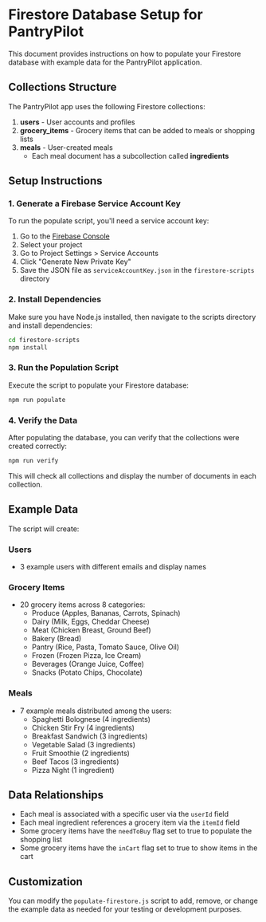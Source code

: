 # Firestore Database Setup for PantryPilot

This document provides instructions on how to populate your Firestore database with example data for the PantryPilot application.

## Collections Structure

The PantryPilot app uses the following Firestore collections:

1. **users** - User accounts and profiles
2. **grocery_items** - Grocery items that can be added to meals or shopping lists
3. **meals** - User-created meals
   - Each meal document has a subcollection called **ingredients**

## Setup Instructions

### 1. Generate a Firebase Service Account Key

To run the populate script, you'll need a service account key:

1. Go to the [Firebase Console](https://console.firebase.google.com/)
2. Select your project
3. Go to Project Settings > Service Accounts
4. Click "Generate New Private Key"
5. Save the JSON file as `serviceAccountKey.json` in the `firestore-scripts` directory

### 2. Install Dependencies

Make sure you have Node.js installed, then navigate to the scripts directory and install dependencies:

```bash
cd firestore-scripts
npm install
```

### 3. Run the Population Script

Execute the script to populate your Firestore database:

```bash
npm run populate
```

### 4. Verify the Data

After populating the database, you can verify that the collections were created correctly:

```bash
npm run verify
```

This will check all collections and display the number of documents in each collection.

## Example Data

The script will create:

### Users
- 3 example users with different emails and display names

### Grocery Items
- 20 grocery items across 8 categories:
  - Produce (Apples, Bananas, Carrots, Spinach)
  - Dairy (Milk, Eggs, Cheddar Cheese)
  - Meat (Chicken Breast, Ground Beef)
  - Bakery (Bread)
  - Pantry (Rice, Pasta, Tomato Sauce, Olive Oil)
  - Frozen (Frozen Pizza, Ice Cream)
  - Beverages (Orange Juice, Coffee)
  - Snacks (Potato Chips, Chocolate)

### Meals
- 7 example meals distributed among the users:
  - Spaghetti Bolognese (4 ingredients)
  - Chicken Stir Fry (4 ingredients)
  - Breakfast Sandwich (3 ingredients)
  - Vegetable Salad (3 ingredients)
  - Fruit Smoothie (2 ingredients)
  - Beef Tacos (3 ingredients)
  - Pizza Night (1 ingredient)

## Data Relationships

- Each meal is associated with a specific user via the `userId` field
- Each meal ingredient references a grocery item via the `itemId` field
- Some grocery items have the `needToBuy` flag set to true to populate the shopping list
- Some grocery items have the `inCart` flag set to true to show items in the cart

## Customization

You can modify the `populate-firestore.js` script to add, remove, or change the example data as needed for your testing or development purposes.
